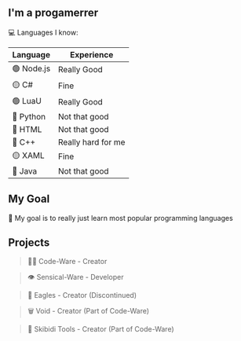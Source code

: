 ## I'm a progamerrer

💻 Languages I know:


| Language | Experience 
| -------- | -------- 
| 🟢 Node.js    | Really Good    
| 🟡 C#  | Fine
| 🟢 LuaU | Really Good
| 🔴 Python | Not that good
| 🔴 HTML | Not that good
| 🔴 C++ | Really hard for me
| 🟡 XAML | Fine
| 🔴 Java | Not that good

## My Goal
🎯 My goal is to really just learn most popular programming languages

## Projects

>👨‍💻 Code-Ware - Creator

>👁 Sensical-Ware - Developer

>🦅 Eagles - Creator (Discontinued)

>🗑 Void - Creator (Part of Code-Ware)

>🚽 Skibidi Tools - Creator (Part of Code-Ware)
